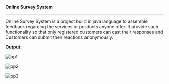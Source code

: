 **Online Survey System**
__________________________________________________________________________________________________________________________________________

Online Survey System is a project build in java language to assemble feedback regarding the services or products anyone offer. 
It provide such functionality so that only registered customers can cast their responses and Customers can submit their reactions anonymously. 


**Output:**

![op1](https://github.com/RoNimbalkar/Online-Survey-System/assets/133973523/87822583-b0b2-4d6a-abe7-b75b742fc8e6)


![op2](https://github.com/RoNimbalkar/Online-Survey-System/assets/133973523/6f3788e4-5da0-4953-8b65-093e85616597)


![op3](https://github.com/RoNimbalkar/Online-Survey-System/assets/133973523/ee11b2d7-d4d4-4a00-97e3-7cde1397d749)
